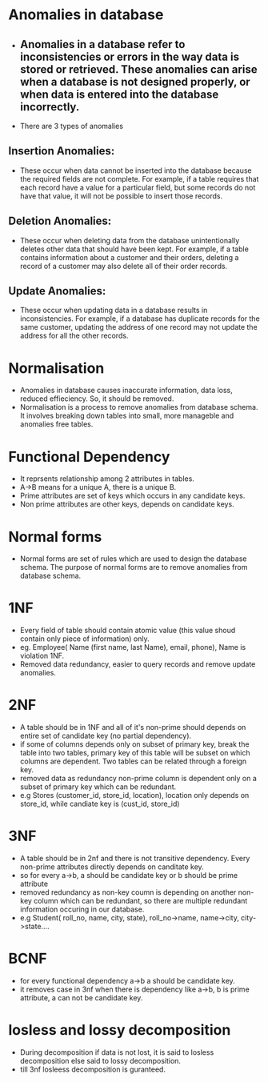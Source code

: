 # Anomalies in database 
- Anomalies in a database refer to inconsistencies or errors in the way data is stored or retrieved. These anomalies can arise 
	when a database is not designed properly, or when data is entered into the database incorrectly.
	- 
- There are 3 types of anomalies
## Insertion Anomalies: 
- These occur when data cannot be inserted into the database because the required fields are not complete. For example, if a 
		table requires that each record have a value for a particular field, but some records do not have that value, it will not be 
		possible to insert those records.

## Deletion Anomalies: 
- These occur when deleting data from the database unintentionally deletes other data that should have been kept. For example, 
    	if a table contains information about a customer and their orders, deleting a record of a customer may also delete all of 
    	their order records.

## Update Anomalies:
- These occur when updating data in a database results in inconsistencies. For example, if a database has 
    	duplicate records for the same customer, updating the address of one record may not update the address for all the other 
    	records.
    	
# Normalisation 
- Anomalies in database causes inaccurate information, data loss, reduced effieciency. So, it should be removed.
- Normalisation is a process to remove anomalies from database schema. It involves breaking down tables into small, more 
	manageble and anomalies free tables.
	
# Functional Dependency 
- It reprsents relationship among 2 attributes in tables.
- A->B means for a unique A, there is a unique B.
- Prime attributes are set of keys which occurs in any candidate keys.
- Non prime attributes are other keys, depends on candidate keys.

# Normal forms 
- Normal forms are set of rules which are used to design the database schema. The purpose of normal forms are to remove
	anomalies from database schema.
	
# 1NF 
- Every field of table should contain atomic value (this value shoud contain only piece of information) only.
- eg. Employee( Name (first name, last Name), email, phone), Name is violation 1NF.
- Removed data redundancy, easier to query records and remove update anomalies.
	
	
# 2NF 
- A table should be in 1NF and all of it's non-prime should depends on entire set of candidate key (no partial dependency).
- if some of columns depends only on subset of primary key, break the table into two tables, primary key of this table will
	be subset on which columns are dependent. Two tables can be related through a foreign key.
- removed data as redundancy non-prime column is dependent only on a subset of primary key which can be redundant.
- e.g Stores (customer_id, store_id, location), location only depends on store_id, while candiate key is (cust_id, store_id)
	
# 3NF 
- A table should be in 2nf and there is not transitive dependency. Every non-prime attributes directly depends on canditate key.
- so for every a->b, a should be candidate key or b should be prime attribute
- removed redundancy as non-key coumn is depending on another non-key column which can be redundant, so there are multiple
	redundant information occuring in our database.
- e.g Student( roll_no, name, city, state), roll_no->name, name->city, city->state....
	
# BCNF 
- for every functional dependency a->b a should be candidate key.
- it removes case in 3nf when there is dependency like a->b, b is prime attribute, a can not be candidate key.
	
# losless and lossy decomposition 
- During decomposition if data is not lost, it is said to losless decomposition else said to lossy decomposition.
- till 3nf losleess decomposition is guranteed.
